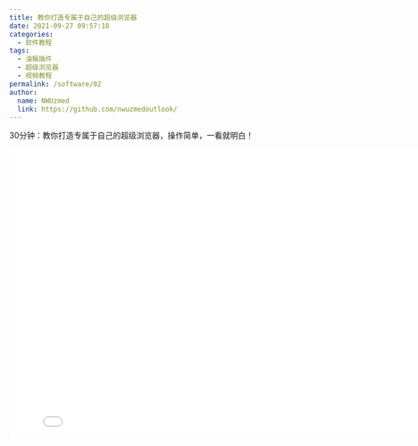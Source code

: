 ```yaml
---
title: 教你打造专属于自己的超级浏览器
date: 2021-09-27 09:57:18
categories: 
  - 软件教程
tags: 
  - 油猴插件
  - 超级浏览器
  - 视频教程
permalink: /software/02
author: 
  name: NWUzmed
  link: https://github.com/nwuzmedoutlook/
---
```


30分钟：教你打造专属于自己的超级浏览器，操作简单，一看就明白！

<!--more-->

<iframe 
	src="//player.bilibili.com/player.html?aid=672398640&bvid=BV15U4y1Y7XH&cid=319348900&page=1" 
	scrolling="no" 
	border="0" 
	frameborder="no" 
	framespacing="0" 
	allowfullscreen="true" 
	height=520 
	width=810> 
</iframe>
